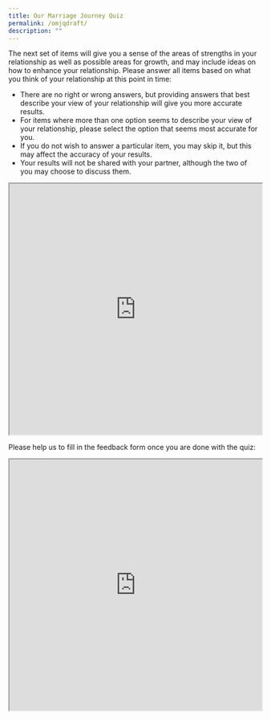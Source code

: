 ```yaml
---
title: Our Marriage Journey Quiz
permalink: /omjqdraft/
description: ""
---
```

The next set of items will give you a sense of the areas of strengths in your relationship as well as possible areas for growth, and may include ideas on how to enhance your relationship.
Please answer all items based on what you think of your relationship at this point in time: 
- There are no right or wrong answers, but providing answers that best describe your view of your relationship will give you more accurate results. 
- For items where more than one option seems to describe your view of your relationship, please select the option that seems most accurate for you.
-  If you do not wish to answer a particular item, you may skip it, but this may affect the accuracy of your results. 
- Your results will not be shared with your partner, although the two of you may choose to discuss them.


<!-- /\* Font Definitions \*/ @font-face {font-family:"Cambria Math"; panose-1:2 4 5 3 5 4 6 3 2 4;} @font-face {font-family:Calibri; panose-1:2 15 5 2 2 2 4 3 2 4;} @font-face {font-family:"Segoe UI"; panose-1:2 11 5 2 4 2 4 2 2 3;} /\* Style Definitions \*/ p.MsoNormal, li.MsoNormal, div.MsoNormal {margin-top:0cm; margin-right:0cm; margin-bottom:8.0pt; margin-left:0cm; line-height:107%; font-size:11.0pt; font-family:"Calibri",sans-serif;} .MsoChpDefault {font-family:"Calibri",sans-serif;} .MsoPapDefault {margin-bottom:8.0pt; line-height:107%;} /\* Page Definitions \*/ @page WordSection1 {size:612.0pt 792.0pt; margin:72.0pt 72.0pt 72.0pt 72.0pt;} div.WordSection1 {page:WordSection1;} -->

<iframe style="width:100%;height:500px" src="https://www.checkfirst.gov.sg/c/014c7c7d-9904-4a64-87c8-c43005651a33"></iframe>

Please help us to fill in the feedback form once you are done with the quiz:
	
<iframe style="width: 100%; height: 500px" src="https://form.gov.sg/6461a79021c6ea00125d0410" id="iframe"></iframe><p></p>